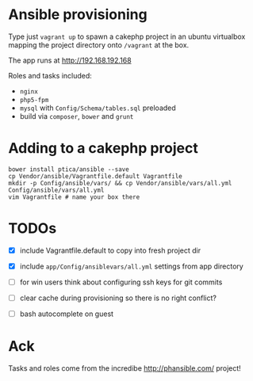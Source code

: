 # Ansible provisioning

Type just `vagrant up` to spawn a cakephp project
in an ubuntu virtualbox mapping the project directory
onto `/vagrant` at the box.

The app runs at http://192.168.192.168

Roles and tasks included:
 * `nginx`
 * `php5-fpm`
 * `mysql` with `Config/Schema/tables.sql` preloaded
 * build via `composer`, `bower` and `grunt`
 
# Adding to a cakephp project
```
bower install ptica/ansible --save
cp Vendor/ansible/Vagrantfile.default Vagrantfile
mkdir -p Config/ansible/vars/ && cp Vendor/ansible/vars/all.yml Config/ansible/vars/all.yml
vim Vagrantfile # name your box there
```


# TODOs

 * [x] include Vagrantfile.default to copy into fresh project dir
 * [x] include `app/Config/ansiblevars/all.yml` settings from app directory
 * [ ] for win users think about configuring ssh keys for git commits
 * [ ] clear cache during provisioning so there is no right conflict?
 * [ ] bash autocomplete on guest



# Ack
Tasks and roles come from the incredibe http://phansible.com/ project!
